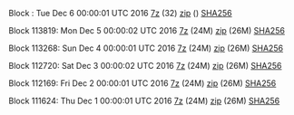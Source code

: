 Block : Tue Dec  6 00:00:01 UTC 2016 [7z](https://transfer.sh/UzcYP/bootstrap.dat.20161206.7z) (32) [zip]() () [SHA256](https://transfer.sh/mMFiS/sha256.txt)

Block 113819: Mon Dec  5 00:00:02 UTC 2016 [7z](https://transfer.sh/9okpc/bootstrap.dat.20161205.7z) (24M) [zip](https://transfer.sh/uS1CJ/bootstrap.dat.20161205.zip) (26M) [SHA256](https://transfer.sh/Y0NjK/sha256.txt)

Block 113268: Sun Dec  4 00:00:01 UTC 2016 [7z](https://transfer.sh/6GkMx/bootstrap.dat.20161204.7z) (24M) [zip](https://transfer.sh/7AYkN/bootstrap.dat.20161204.zip) (26M) [SHA256](https://transfer.sh/EYanH/sha256.txt)

Block 112720: Sat Dec  3 00:00:02 UTC 2016 [7z](https://transfer.sh/wXrST/bootstrap.dat.20161203.7z) (24M) [zip](https://transfer.sh/Dd30q/bootstrap.dat.20161203.zip) (26M) [SHA256](https://transfer.sh/beHA4/sha256.txt)

Block 112169: Fri Dec  2 00:00:01 UTC 2016 [7z](https://transfer.sh/eexqs/bootstrap.dat.20161202.7z) (24M) [zip](https://transfer.sh/H51FJ/bootstrap.dat.20161202.zip) (26M) [SHA256](https://transfer.sh/yKtsr/sha256.txt)

Block 111624: Thu Dec  1 00:00:01 UTC 2016 [7z](https://transfer.sh/Cx3Im/bootstrap.dat.20161201.7z) (24M) [zip](https://transfer.sh/GRHWb/bootstrap.dat.20161201.zip) (26M) [SHA256](https://transfer.sh/sNurg/sha256.txt)
